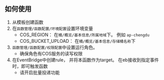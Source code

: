 ## 如何使用
1. 从模板创建函数
2. 在`函数管理/函数配置/环境配置`设置环境变量
   + COS_REGION： 在`桶/概览/基本信息/所属地域`下。 例如 `ap-chengdu`
   + COS_BUCKET_UPLOAD： 在`桶/概览/基本信息/存储桶名称`下
3. `函数管理/函数配置/权限配置`中设置运行角色。 
   + 确保角色有COS服务的读写权限
4. 在EventBridge中创建rule， 并将本函数作为target。 在eb接收到指定事件时，即可触发函数
   + 请开启批量投递功能

